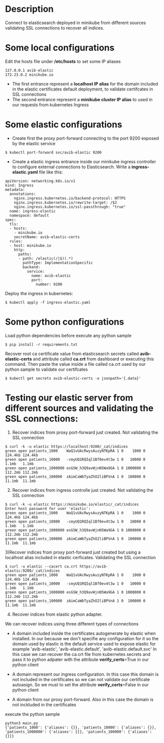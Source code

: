 # Description
Connect to elasticsearch deployed in minikube from different sources validating SSL connections to recover all indices.

# Some local configurations
Edit the hosts file under **/etc/hosts** to set some IP aliases

```
127.0.0.1 avib-elastic
172.23.0.2 minikube.io
```

- The first entrance represent a **localhost IP alias** for the domain included in the elastic certificates default deployment, to validate certifcates in SSL connections
- The second entrance represent a **minikube cluster IP alias** to used in our requests from kubernetes Ingress


# Some elastic configurations
- Create first the proxy port-forward connecting to the port 9200 exposed by the elastic service

```
$ kubectl port-forward svc/avib-elastic 9200
```

- Create a elastic ingress entrance inside our minikube ingress controller to configure external connections to Elasticsearch. Write a **ingress-elastic.yaml** file like this:

```
apiVersion: networking.k8s.io/v1
kind: Ingress
metadata:
  annotations:
    nginx.ingress.kubernetes.io/backend-protocol: HTTPS
    nginx.ingress.kubernetes.io/rewrite-target: /$2
    nginx.ingress.kubernetes.io/ssl-passthrough: "true"
  name: ingress-elastic
  namespace: default
spec:
  tls:
  - hosts:
    - minikube.io
    secretName: avib-elastic-certs
  rules:
  - host: minikube.io
    http:
      paths:
      - path: /elastic(/|$)(.*)
        pathType: ImplementationSpecific
        backend:
          service:
            name: avib-elastic
            port:
              number: 9200
```

Deploy the ingress in kubernetes:
```
$ kubectl apply -f ingress-elastic.yaml
```

# Some python configurations

Load python dependencies before execute any python sample

```
$ pip install -r requirements.txt
```

Recover root ca certificate value from elasticsearch secrets called **avib-elastic-certs** and attribute called  **ca.crt** from dashboard or executing
this command. Then paste the value inside a file called ca.crt used by our python sample to validate our certifcates

```
$ kubectl get secrets avib-elastic-certs -o jsonpath='{.data}'
```

# Testing our elastic server from different sources and validating the SSL connections:

1) Recover indices from proxy port-forward just created. Not validating the SSL connection

```
$ curl -k -u elastic https://localhost:9200/_cat/indices
green open patients_1000    WaQ1vUAcRwysAuzyNTKpRA 1 0    1000 0 124.4kb 124.4kb
green open patients_10000   -cmyUQ1RQIql1Bf0ev4t3w 1 0   10000 0   1.1mb   1.1mb
green open patients_1000000 esGSW_h3Q9avWjnN5Wa9GA 1 0 1000000 0 112.2mb 112.2mb
green open patients_100000  zAimCaWbTyaZhO2liBPVnA 1 0  100000 0  11.1mb  11.1mb
```

2) Recover indices from ingress controlle just created.  Not validating the SSL connection
```
$ curl -k -u elastic https://minikube.io/elastic/_cat/indices
Enter host password for user 'elastic':
green open patients_1000    WaQ1vUAcRwysAuzyNTKpRA 1 0    1000 0 124.4kb 124.4kb
green open patients_10000   -cmyUQ1RQIql1Bf0ev4t3w 1 0   10000 0   1.1mb   1.1mb
green open patients_1000000 esGSW_h3Q9avWjnN5Wa9GA 1 0 1000000 0 112.2mb 112.2mb
green open patients_100000  zAimCaWbTyaZhO2liBPVnA 1 0  100000 0  11.1mb  11.1mb
```

3)Recover indices from proxy port-forward just created but using a localhost alias included in elastic cerficates. Validating the SSL connection
```
$ curl -u elastic --cacert ca.crt https://avib-elastic:9200/_cat/indices
green open patients_1000    WaQ1vUAcRwysAuzyNTKpRA 1 0    1000 0 124.4kb 124.4kb
green open patients_10000   -cmyUQ1RQIql1Bf0ev4t3w 1 0   10000 0   1.1mb   1.1mb
green open patients_1000000 esGSW_h3Q9avWjnN5Wa9GA 1 0 1000000 0 112.2mb 112.2mb
green open patients_100000  zAimCaWbTyaZhO2liBPVnA 1 0  100000 0  11.1mb  11.1mb
```

4) Recover indices from elastic python adapter.

We can recover indices using three different types of connections
- A domain included inside the certificates autogenerate by elastic when installed. In our because we don't specifie any configuration for it
so the domain used by elastic is the default service used to expose elastic for example 'avib-elastic', 'avib-elastic.default', 'avib-elastic.default.svc'
In this case we can recover the ca.crt file from kubernetes secrets and pass it to python adpater with the attribute **verify_certs**=True in our python client

- A domain represent our ingress configuration. In this case this domain is not included in the certificates so we can not validate our certificate autoasign.
So we must to set the attribute **verify_certs**=False in our python client

- A domain from our proxy port-forward. Also in this case  the domain is not inckluded in the certificates


execute the python sample
```
python3 main.py
{'patients_1000': {'aliases': {}}, 'patients_10000': {'aliases': {}}, 'patients_1000000': {'aliases': {}}, 'patients_100000': {'aliases': {}}}
```

